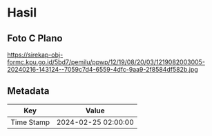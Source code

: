 # Hasil

## Foto C Plano

https://sirekap-obj-formc.kpu.go.id/5bd7/pemilu/ppwp/12/19/08/20/03/1219082003005-20240216-143124--7059c7d4-6559-4dfc-9aa9-2f8584df582b.jpg


## Metadata

| Key        | Value               |
| ---------- | ------------------- |
| Time Stamp | 2024-02-25 02:00:00 |



